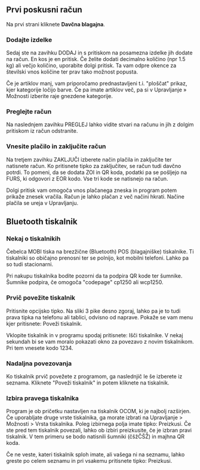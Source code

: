 ## Prvi poskusni račun

Na prvi strani kliknete **Davčna blagajna**.

### Dodajte izdelke

Sedaj ste na zavihku DODAJ in s pritiskom na posamezna izdelke jih dodate na račun. En kos je en pritisk. Če želite dodati decimalno količino (npr 1.5 kg) ali večjo količino, uporabite dolgi pritisk. Ta vam odpre okence za številski vnos količine ter prav tako možnost popusta.

Če je artiklov manj, vam priporočamo prednastavljeni t.i. "ploščat" prikaz, kjer kategorije ločijo barve. Če pa imate artiklov več, pa si v Upravljanje » Možnosti izberite raje gnezdene kategorije.

### Preglejte račun

Na naslednjem zavihku PREGLEJ lahko vidite stvari na računu in jih z dolgim pritiskom iz račun odstranite.

### Vnesite plačilo in zaključite račun

Na tretjem zavihku ZAKLJUČI izberete način plačila in zaključite ter natisnete račun. Ko pritisnete tipko za zaključitev, se račun tudi davčno potrdi. To pomeni, da se dodata ZOI in QR koda, podatki pa se pošljejo na FURS, ki odgovori z EOR kodo. Vse tri kode se natisnejo na račun.

Dolgi pritisk vam omogoča vnos plačanega zneska in program potem prikaže znesek vračila. Račun je lahko plačan z več načini hkrati. Načine plačila se ureja v Upravljanju.

## Bluetooth tiskalnik

### Nekaj o tiskalnikih

Čebelca MOBI tiska na brezžične (Bluetooth) POS (blagajniške) tiskalnike. Ti tiskalniki so običajno prenosni ter se polnijo, kot mobilni telefoni. Lahko pa so tudi stacionarni.

Pri nakupu tiskalnika bodite pozorni da ta podpira QR kode ter šumnike. Šumnike podpira, če omogoča "codepage" cp1250 ali wcp1250.

### Prvič povežite tiskalnik

Pritisnite opcijsko tipko. Na sliki 3 pike desno zgoraj, lahko pa je to tudi prava tipka na telefonu ali tablici, odvisno od naprave. Pokaže se vam menu kjer pritisnete: Poveži tiskalnik.

Vklopite tiskalnik in v programu spodaj pritisnete: Išči tiskalnike. V nekaj sekundah bi se vam moralo pokazati okno za povezavo z novim tiskalnikom. Pri tem vnesete kodo 1234.

### Nadaljna povezovanja

Ko tiskalnik prvič povežete z programom, ga naslednjič le še izberete iz seznama. Kliknete "Poveži tiskalnik" in potem kliknete na tiskalnik.

### Izbira pravega tiskalnika

Program je ob pričetku nastavljen na tiskalnik OCOM, ki je najbolj razširjen. Če uporabljate druge vrste tiskalnika, ga morate izbrati na Upravljanje > Možnosti > Vrsta tiskalnika. Poleg izbirnega polja imate tipko: Preizkusi. Če ste pred tem tiskalnik povezali, lahko ob izbiri preizkusite, če je izbran pravi tiskalnik. V tem primeru se bodo natisnili šumniki (čšžČŠŽ) in majhna QR koda.

Če ne veste, kateri tiskalnik sploh imate, ali vašega ni na seznamu, lahko greste po celem seznamu in pri vsakemu pritisnete tipko: Preizkusi.
